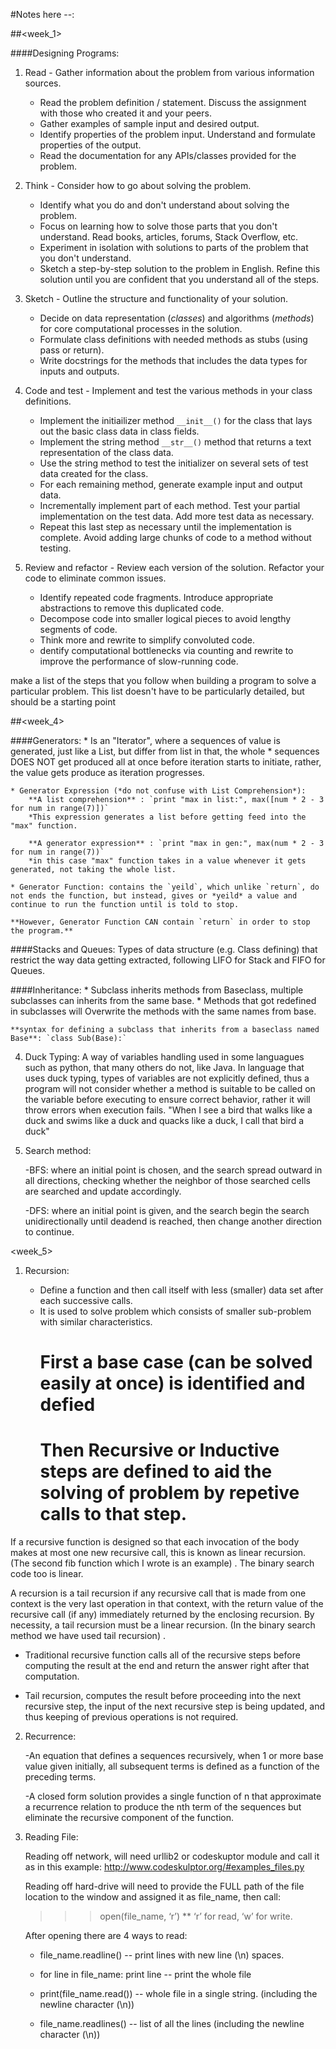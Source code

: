#Notes here --: 


##<week_1>

####Designing Programs:

1. Read - Gather information about the problem from various information sources.
	* Read the problem definition / statement. Discuss the assignment with those who created it and your peers.
	* Gather examples of sample input and desired output.
	* Identify properties of the problem input. Understand and formulate properties of the output.
	* Read the documentation for any APIs/classes provided for the problem.
	
	
2. Think - Consider how to go about solving the problem.
	* Identify what you do and don't understand about solving the problem.
	* Focus on learning how to solve those parts that you don't understand. Read books, articles, forums, Stack Overflow, etc.
	* Experiment in isolation with solutions to parts of the problem that you don't understand.
	* Sketch a step-by-step solution to the problem in English. Refine this solution until you are confident that you understand all of the steps.
	  
3. Sketch - Outline the structure and functionality of your solution.
	* Decide on data representation (*classes*) and algorithms (*methods*) for core computational processes in the solution.
	* Formulate class definitions with needed methods as stubs (using pass or return).
	* Write docstrings for the methods that includes the data types for inputs and outputs.
	
4. Code and test - Implement and test the various methods in your class definitions.
	* Implement the initiailizer method `__init__()` for the class that lays out the basic class data in class fields.
	* Implement the string method `__str__()` method that returns a text representation of the class data.
	* Use the string method to test the initializer on several sets of test data created for the class.
	* For each remaining method, generate example input and output data.
	* Incrementally implement part of each method. Test your partial implementation on the test data. Add more test data as necessary.
	* Repeat this last step as necessary until the implementation is complete. Avoid adding large chunks of code to a method without testing.
	  
5. Review and refactor - Review each version of the solution. Refactor your code to eliminate common issues.
	* Identify repeated code fragments. Introduce appropriate abstractions to remove this duplicated code.
	* Decompose code into smaller logical pieces to avoid lengthy segments of code.
	* Think more and rewrite to simplify convoluted code.
	* dentify computational bottlenecks via counting and rewrite to improve the performance of slow-running code.
	
make a list of the steps that you follow when building a program to solve a particular problem. 
This list doesn't have to be particularly detailed, but should be a starting point



##<week_4>

####Generators:
	* Is an "Iterator", where a sequences of value is generated, just like a List, but differ from list in that, the whole
	* sequences DOES NOT get produced all at once before iteration starts to initiate, rather, the value gets produce as iteration progresses.

	* Generator Expression (*do not confuse with List Comprehension*):
		**A list comprehension** : `print "max in list:", max([num * 2 - 3 for num in range(7)])` 
		*This expression generates a list before getting feed into the "max" function.

		**A generator expression** : `print "max in gen:", max(num * 2 - 3 for num in range(7))` 
		*in this case "max" function takes in a value whenever it gets generated, not taking the whole list.

 	* Generator Function: contains the `yeild`, which unlike `return`, do not ends the function, but instead, gives or *yeild* a value and continue to run the function until is told to stop.
	
	**However, Generator Function CAN contain `return` in order to stop the program.**


####Stacks and Queues:
	Types of data structure (e.g. Class defining) that restrict the way data getting extracted, following LIFO for Stack and FIFO for Queues.
	
####Inheritance:
	* Subclass inherits methods from Baseclass, multiple subclasses can inherits from the same base.
	* Methods that got redefined in subclasses will Overwrite the methods with the same names from base.
	
	**syntax for defining a subclass that inherits from a baseclass named Base**: `class Sub(Base):`
	

4. Duck Typing:
	A way of variables handling used in some languagues such as python, that many others do not, like Java.
	In language that uses duck typing, types of variables are not explicitly defined, thus a program will not
	consider whether a method is suitable to be called on the variable before executing to ensure correct behavior, 
	rather it will throw errors when execution fails.
	"When I see a bird that walks like a duck and swims like a duck and quacks like a duck, I call that bird a duck"
	

5. Search method:
	
	-BFS: where an initial point is chosen, and the search spread outward in all directions, checking whether 
	      the neighbor of those searched cells are searched and update accordingly.
	
	-DFS: where an initial point is given, and the search begin	the search unidirectionally until deadend is reached,
	      then change another direction to continue.

>>>>>>>>>>>>>>>>>>>>>>>>>>>>>>>>>>>>>>>>>>>>>>>>>>>>>>>>>>>>>>>>>>>>>>>>>>>>>>>>>>>>>>>>>>>>>>>>>>>>>>>>>>>>>>>>>>>>

<week_5>

1. Recursion:

	- Define a function and then call itself with less (smaller) data set after each successive calls.
	- It is used to solve problem which consists of smaller sub-problem with similar characteristics.
		# First a base case (can be solved easily at once) is identified and defied
		# Then Recursive or Inductive steps are defined to aid the solving of problem by repetive calls to that step.
		

If a recursive function is designed so that each invocation of the body makes at most one new recursive call, this is
known as linear recursion. (The second fib function which I wrote is an example) . The binary search code too is linear. 

A recursion is a tail recursion if any recursive call that is made from one context is the very
last operation in that context, with the return value of the recursive call (if any) immediately returned 
by the enclosing recursion. By necessity, a tail recursion must be a linear recursion. 
(In the binary search method we have used tail recursion) . 

- Traditional recursive function calls all of the recursive steps before computing the result at the end 
and return the answer right after that computation.

- Tail recursion, computes the result before proceeding into the next recursive step, the input of the next 
recursive step is being updated, and thus keeping of previous operations is not required. 


2. Recurrence:

	-An equation that defines a sequences recursively, when 1 or more base value given initially, 
	all subsequent terms is defined as a function of the preceding terms.

	-A closed form solution provides a single function of n that approximate a recurrence relation 
	to produce the nth term of the sequences but eliminate the recursive component of the function.	

3. Reading File:

	Reading off network, will need urllib2 or codeskuptor module and call it as in this example:
	http://www.codeskulptor.org/#examples_files.py

	Reading off hard-drive will need to provide the FULL path of the file location to the window 
	and assigned it as file_name, then call: 

	>>> open(file_name, ‘r’)
	** ‘r’ for read, ‘w’ for write.

	After opening there are 4 ways to read:

	- file_name.readline() -- print lines with new line (\n) spaces.

	- for line in file_name:
		print line  -- print the whole file

	- print(file_name.read()) -- whole file in a single string. (including  the newline character (\n))

	- file_name.readlines() -- list of all the lines (including  the newline character (\n))
